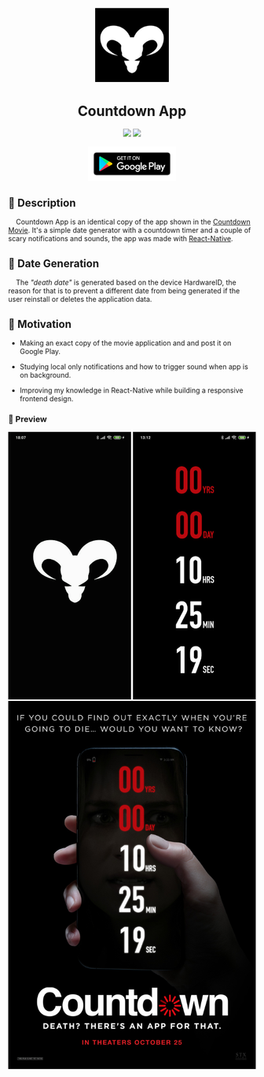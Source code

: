 <div align="center">
<img src="./src/assets/images/logo.jpg" width="150" alt="Countdown Logo" />
<h1>Countdown App</h1>
 <img src="https://img.shields.io/badge/version-1.36-green.svg" />
<img src="https://img.shields.io/badge/license-Apache-blue.svg" />
<br/>
<br/>
 <a href="https://play.google.com/store/apps/details?id=com.countdownmovieapp">
<img src="./resources/google-play-badge.png" width=180 alt="Link para o Google Play"/>
</a>
</div>

## 📃 Description

    Countdown App is an identical copy of the app shown in the [Countdown Movie](https://www.imdb.com/title/tt10039344/). It's a simple date generator with a countdown timer and a couple of scary notifications and sounds, the app was made with [React-Native](https://github.com/facebook/react-native).

## 📅 Date Generation

    The *"death date"* is generated based on the device HardwareID, the reason for that is to prevent a different date from being generated if the user reinstall or deletes the application data.

## 🚀 Motivation

- Making an exact copy of the movie application and and post it on Google Play.

- Studying local only notifications and how to trigger sound when app is on background.

- Improving my knowledge in React-Native while building a responsive frontend design.

### 🎨 Preview

<div>
<IMG SRC="./resources/animation.gif" width="250">
<IMG SRC="./resources/countdown.jpeg" width="250">
<IMG SRC="./resources/countdown-movie-poster.jpg" width="504">
</div>
